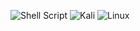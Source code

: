<!-- Badges -->
![Shell Script](https://img.shields.io/badge/shell_script-%23121011.svg?style=for-the-badge&logo=gnu-bash&logoColor=white) <!-- Kali bagdge--> ![Kali](https://img.shields.io/badge/Kali-268BEE?style=for-the-badge&logo=kalilinux&logoColor=white) <!-- Linux bagdge-->![Linux](https://img.shields.io/badge/Linux-FCC624?style=for-the-badge&logo=linux&logoColor=black)

<!-- Begin the file -->

